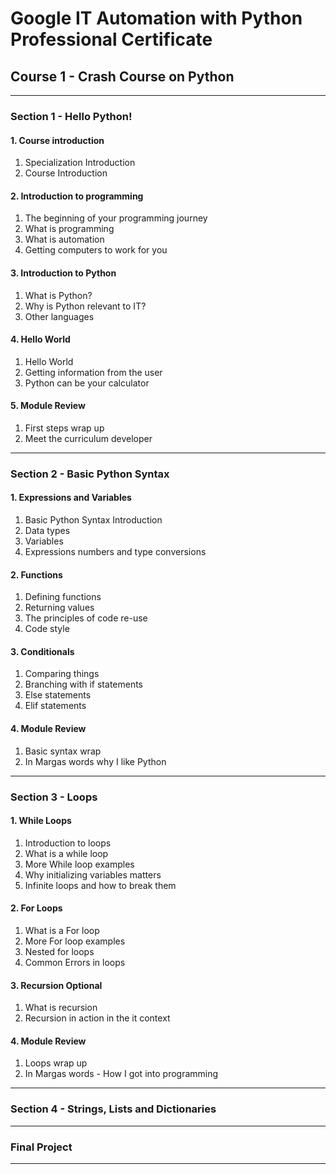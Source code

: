 # Google IT Automation with Python Professional Certificate
## Course 1 - Crash Course on Python 

---

### Section 1 - Hello Python!

#### 1. Course introduction
01. Specialization Introduction
02. Course Introduction 

#### 2. Introduction to programming
01. The beginning of your programming journey
02. What is programming
03. What is automation
04. Getting computers to work for you

#### 3. Introduction to Python 
01. What is Python?
02. Why is Python relevant to IT?
03. Other languages

#### 4. Hello World 
01. Hello World
02. Getting information from the user
03. Python can be your calculator

#### 5. Module Review
01. First steps wrap up
02. Meet the curriculum developer

---

### Section 2 - Basic Python Syntax

#### 1. Expressions and Variables 
01. Basic Python Syntax Introduction
02. Data types
03. Variables
04. Expressions numbers and type conversions

#### 2. Functions 
01. Defining functions
02. Returning values
03. The principles of code re-use
04. Code style

#### 3. Conditionals
01. Comparing things
02. Branching with if statements
03. Else statements
04. Elif statements

#### 4. Module Review
01. Basic syntax wrap
02. In Margas words why I like Python

---

### Section 3 - Loops 

#### 1. While Loops 
01. Introduction to loops
02. What is a while loop
03. More While loop examples
04. Why initializing variables matters
05. Infinite loops and how to break them

#### 2. For Loops 
01. What is a For loop
02. More For loop examples
03. Nested for loops
04. Common Errors in loops

#### 3. Recursion Optional 
01. What is recursion
02. Recursion in action in the it context

#### 4. Module Review 
01. Loops wrap up
02. In Margas words - How I got into programming

---

### Section 4 - Strings, Lists and Dictionaries


---

### Final Project

---
